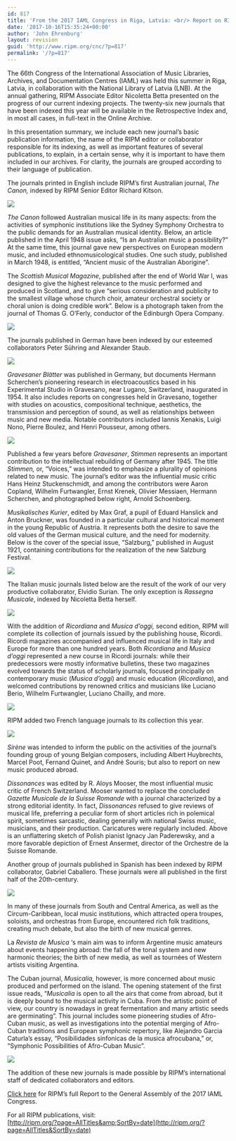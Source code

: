 ```yaml
---
id: 817
title: 'From the 2017 IAML Congress in Riga, Latvia: <br/> Report on RIPM&#8217;s Current Journal Indexing Projects'
date: '2017-10-16T15:35:24+00:00'
author: 'John Ehrenburg'
layout: revision
guid: 'http://www.ripm.org/cnc/?p=817'
permalink: '/?p=817'
---
```


The 66th Congress of the International Association of Music Libraries, Archives, and Documentation Centres (IAML) was held this summer in Riga, Latvia, in collaboration with the National Library of Latvia (LNB). At the annual gathering, RIPM Associate Editor Nicoletta Betta presented on the progress of our current indexing projects. The twenty-six new journals that have been indexed this year will be available in the Retrospective Index and, in most all cases, in full-text in the Online Archive.

In this presentation summary, we include each new journal’s basic publication information, the name of the RIPM editor or collaborator responsible for its indexing, as well as important features of several publications, to explain, in a certain sense, why it is important to have them included in our archives. For clarity, the journals are grouped according to their language of publication.

The journals printed in English include RIPM’s first Australian journal, *The Canon,* indexed by RIPM Senior Editor Richard Kitson.

![](http://www.ripm.org/cnc/wp-content/uploads/2017/10/1-IAML-2017-1.jpg)

*The Canon* followed Australian musical life in its many aspects: from the activities of symphonic institutions like the Sydney Symphony Orchestra to the public demands for an Australian musical identity. Below, an article published in the April 1948 issue asks, “Is an Australian music a possibility?” At the same time, this journal gave new perspectives on European modern music, and included ethnomusicological studies. One such study, published in March 1948, is entitled, “Ancient music of the Australian Aborigine”.

The *Scottish Musical Magazine*, published after the end of World War I, was designed to give the highest relevance to the music performed and produced in Scotland, and to give “serious consideration and publicity to the smallest village whose church choir, amateur orchestral society or choral union is doing credible work”. Below is a photograph taken from the journal of Thomas G. O’Ferly, conductor of the Edinburgh Opera Company.

![](http://www.ripm.org/cnc/wp-content/uploads/2017/10/2-IAML-2017.jpg)

The journals published in German have been indexed by our esteemed collaborators Peter Sühring and Alexander Staub.

![](http://www.ripm.org/cnc/wp-content/uploads/2017/10/3-IAML-2017.jpg)

*Gravesaner Blätter* was published in Germany, but documents Hermann Scherchen’s pioneering research in electroacoustics based in his Experimental Studio in Gravesano, near Lugano, Switzerland, inaugurated in 1954. It also includes reports on congresses held in Gravesano, together with studies on acoustics, compositional technique, aesthetics, the transmission and perception of sound, as well as relationships between music and new media. Notable contributors included Iannis Xenakis, Luigi Nono, Pierre Boulez, and Henri Pousseur, among others.

![](http://www.ripm.org/cnc/wp-content/uploads/2017/10/4-IAML-2017.jpg)

Published a few years before *Gravesaner*, *Stimmen* represents an important contribution to the intellectual rebuilding of Germany after 1945. The title *Stimmen,* or, “Voices,” was intended to emphasize a plurality of opinions related to new music. The journal’s editor was the influential music critic Hans Heinz Stuckenschmidt, and among the contributors were Aaron Copland, Wilhelm Furtwangler, Ernst Krenek, Olivier Messiaen, Hermann Scherchen, and photographed below right, Arnold Schoenberg.

*Musikalisches Kurier*, edited by Max Graf, a pupil of Eduard Hanslick and Anton Bruckner, was founded in a particular cultural and historical moment in the young Republic of Austria. It represents both the desire to save the old values of the German musical culture, and the need for modernity. Below is the cover of the special issue, “Salzburg,” published in August 1921, containing contributions for the realization of the new Salzburg Festival.

![](http://www.ripm.org/cnc/wp-content/uploads/2017/10/5-IAML-2017.jpg)

The Italian music journals listed below are the result of the work of our very productive collaborator, Elvidio Surian. The only exception is *Rassegna Musicale*, indexed by Nicoletta Betta herself.

![](http://www.ripm.org/cnc/wp-content/uploads/2017/10/6-IAML-2017.jpg)

With the addition of *Ricordiana* and *Musica d’oggi,* second edition, RIPM will complete its collection of journals issued by the publishing house, Ricordi. Ricordi magazines accompanied and influenced musical life in Italy and Europe for more than one hundred years. Both *Ricordiana* and *Musica d’oggi* represented a new course in Ricordi journals: while their predecessors were mostly informative bulletins, these two magazines evolved towards the status of scholarly journals, focused principally on contemporary music (*Musica d’oggi*) and music education (*Ricordiana*), and welcomed contributions by renowned critics and musicians like Luciano Berio, Wilhelm Furtwangler, Luciano Chailly, and more.

![](http://www.ripm.org/cnc/wp-content/uploads/2017/10/7-IAML-2017.jpg)

RIPM added two French language journals to its collection this year.

![](http://www.ripm.org/cnc/wp-content/uploads/2017/10/8-IAML-2017.jpg)

*Sirène* was intended to inform the public on the activities of the journal’s founding group of young Belgian composers, including Albert Huybrechts, Marcel Poot, Fernand Quinet, and André Souris; but also to report on new music produced abroad.

*Dissonances* was edited by R. Aloys Mooser, the most influential music critic of French Switzerland. Mooser wanted to replace the concluded *Gazette Musicale de la Suisse Romande* with a journal characterized by a strong editorial identity. In fact, *Dissonances* refused to give reviews of musical life, preferring a peculiar form of short articles rich in polemical spirit, sometimes sarcastic, dealing generally with national Swiss music, musicians, and their production. Caricatures were regularly included. Above is an unflattering sketch of Polish pianist Ignacy Jan Paderewsky, and a more favorable depiction of Ernest Ansermet, director of the Orchestre de la Suisse Romande.

Another group of journals published in Spanish has been indexed by RIPM collaborator, Gabriel Caballero. These journals were all published in the first half of the 20th-century.

![](http://www.ripm.org/cnc/wp-content/uploads/2017/10/9-IAML-2017.jpg)

In many of these journals from South and Central America, as well as the Circum-Caribbean, local music institutions, which attracted opera troupes, soloists, and orchestras from Europe, encountered rich folk traditions, creating much debate, but also the birth of new musical genres.

La *Revista de Musica* ‘s main aim was to inform Argentine music amateurs about events happening abroad: the fall of the tonal system and new harmonic theories; the birth of new media, as well as tournées of Western artists visiting Argentina.

 The Cuban journal, *Musicalia,* however, is more concerned about music produced and performed on the island. The opening statement of the first issue reads, “*Musicalia* is open to all the airs that come from abroad, but it is deeply bound to the musical activity in Cuba. From the artistic point of view, our country is nowadays in great fermentation and many artistic seeds are germinating”. This journal includes some pioneering studies of Afro-Cuban music, as well as investigations into the potential merging of Afro-Cuban traditions and European symphonic repertory, like Alejandro Garcia Caturla’s essay, “Posibilidades sinfonicas de la musica afrocubana,” or, “Symphonic Possibilities of Afro-Cuban Music”.

![](http://www.ripm.org/cnc/wp-content/uploads/2017/10/10-IAML-2017.jpg)

The addition of these new journals is made possible by RIPM’s international staff of dedicated collaborators and editors.

[Click here](http://www.iaml.info/sites/default/files/pdf/ripm.pdf) for RIPM’s full Report to the General Assembly of the 2017 IAML Congress.

For all RIPM publications, visit:  
[http://ripm.org/?page=AllTitles&amp;SortBy=date](http://ripm.org/?page=AllTitles&SortBy=date)